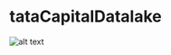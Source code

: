 # tataCapitalDatalake

![alt text](https://github.com/[username]/[reponame]/blob/[branch]/images/file_checker_v1.png?raw=true)